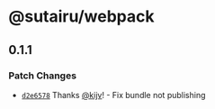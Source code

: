 # @sutairu/webpack

## 0.1.1

### Patch Changes

- [`d2e6578`](https://github.com/jujitsustudio/sutairu/commit/d2e6578eaaf5da605822e34364b24b2140a15456) Thanks [@kijv](https://github.com/kijv)! - Fix bundle not publishing
